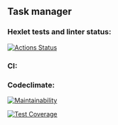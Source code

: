 ## Task manager

### Hexlet tests and linter status:

[![Actions Status](https://github.com/agsamkin/java-project-73/workflows/hexlet-check/badge.svg)](https://github.com/agsamkin/java-project-73/actions)

### CI:

[//]: # ([![my-workflow]&#40;https://github.com/agsamkin/java-project-73/actions/workflows/my-workflow.yml/badge.svg&#41;]&#40;https://github.com/agsamkin/java-project-73/actions/workflows/my-workflow.yml&#41;)

### Codeclimate:

[![Maintainability](https://api.codeclimate.com/v1/badges/e237b26278552394f9aa/maintainability)](https://codeclimate.com/github/agsamkin/java-project-73/maintainability)

[![Test Coverage](https://api.codeclimate.com/v1/badges/e237b26278552394f9aa/test_coverage)](https://codeclimate.com/github/agsamkin/java-project-73/test_coverage)